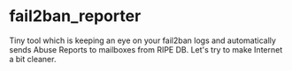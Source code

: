 fail2ban_reporter
=================

Tiny tool which is keeping an eye on your fail2ban logs and automatically sends Abuse Reports to mailboxes from RIPE DB. Let's try to make Internet a bit cleaner.
